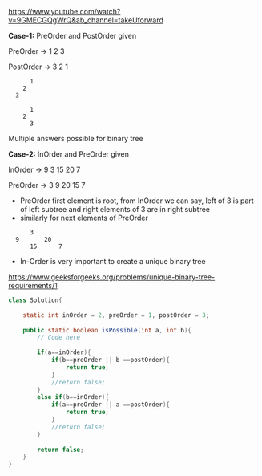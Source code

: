 https://www.youtube.com/watch?v=9GMECGQgWrQ&ab_channel=takeUforward


**Case-1:** PreOrder and PostOrder given

PreOrder  &rarr; 1 2 3

PostOrder &rarr; 3 2 1  

```
      1
    2
  3
```

```
      1
    2
      3
```

Multiple answers possible for binary tree


**Case-2:** InOrder and PreOrder given

InOrder &rarr; 9 3 15 20 7

PreOrder &rarr; 3 9 20 15 7

* PreOrder first element is root, from InOrder we can say, left of 3 is part of left subtree and right elements of 3 are in right subtree
* similarly for next elements of PreOrder

```
      3
  9       20
      15      7
```

* In-Order is very important to create a unique binary tree


https://www.geeksforgeeks.org/problems/unique-binary-tree-requirements/1


```java
class Solution{
    
    static int inOrder = 2, preOrder = 1, postOrder = 3;
    
    public static boolean isPossible(int a, int b){
        // Code here
        
        if(a==inOrder){
            if(b==preOrder || b ==postOrder){
                return true;
            }
            //return false;
        }
        else if(b==inOrder){
            if(a==preOrder || a ==postOrder){
                return true;
            }
            //return false;
        }
        
        return false;
    }
}
```